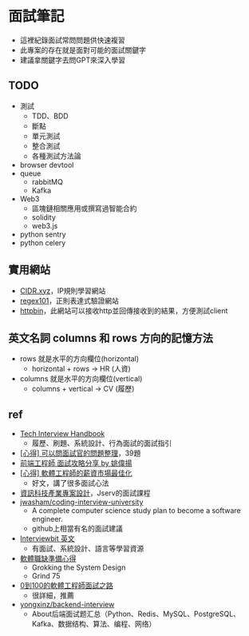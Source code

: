 # 面試筆記

* 這裡紀錄面試常問問題供快速複習
* 此專案的存在就是面對可能的面試關鍵字
* 建議拿關鍵字去問GPT來深入學習

## TODO
* 測試
  * TDD、BDD
  * 斷點
  * 單元測試
  * 整合測試
  * 各種測試方法論
* browser devtool
* queue
  * rabbitMQ
  * Kafka
* Web3
  * 區塊鏈相關應用或撰寫過智能合約
  * solidity
  * web3.js
* python sentry
* python celery

## 實用網站
* [CIDR.xyz](https://cidr.xyz/)，IP規則學習網站
* [regex101](https://regex101.com/)，正則表達式驗證網站
* [httpbin](https://httpbin.org/)，此網站可以接收http並回傳接收到的結果，方便測試client

## 英文名詞 columns 和 rows 方向的記憶方法

* rows 就是水平的方向欄位(horizontal)
    * horizontal + rows -> HR (人資)
* columns 就是水平的方向欄位(vertical)
    * columns + vertical -> CV (履歷)

## ref
* [Tech Interview Handbook](https://www.techinterviewhandbook.org/)
    * 履歷、刷題、系統設計、行為面試的面試指引
* [[心得] 可以問面試官的問題整理](https://www.ptt.cc/bbs/Soft_Job/M.1651488698.A.0C1.html)，39題
* [前端工程師 面試攻略分享 by 姚偉揚](https://www.facebook.com/hilivecode/videos/227151178021549/)
* [[心得] 軟體工程師的薪資市場最佳化](https://www.ptt.cc/bbs/Soft_Job/M.1553065300.A.E65.html)
	* 好文，講了很多面試心法
* [資訊科技產業專案設計](https://www.youtube.com/watch?v=bqKNpbaELaE&list=PL6S9AqLQkFprzHmOiQxwRIrOOesp11a20&index=2)，Jserv的面試課程
* [jwasham/coding-interview-university](https://github.com/jwasham/coding-interview-university)
    * A complete computer science study plan to become a software engineer.
    * github上相當有名的面試建議
* [Interviewbit 英文](https://www.interviewbit.com/)
    * 有面試、系統設計、語言等學習資源
* [軟體職缺準備心得](https://www.ptt.cc/bbs/Soft_Job/M.1657873542.A.6AB.html)
    * Grokking the System Design
    * Grind 75
* [0到100的軟體工程師面試之路](https://ithelp.ithome.com.tw/users/20152262/ironman/5615)
    * 很詳細，推薦
* [yongxinz/backend-interview](https://github.com/yongxinz/backend-interview)
    * About后端面试题汇总（Python、Redis、MySQL、PostgreSQL、Kafka、数据结构、算法、编程、网络）
